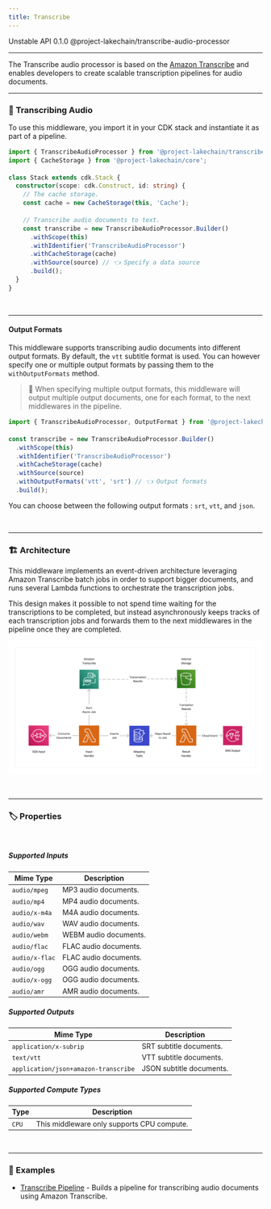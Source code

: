 ```yaml
---
title: Transcribe
---
```


<span title="Label: Pro" data-view-component="true" class="Label Label--api text-uppercase">
  Unstable API
</span>
<span title="Label: Pro" data-view-component="true" class="Label Label--version text-uppercase">
  0.1.0
</span>
<span title="Label: Pro" data-view-component="true" class="Label Label--package">
  @project-lakechain/transcribe-audio-processor
</span>
<br>

---

The Transcribe audio processor is based on the [Amazon Transcribe](https://docs.aws.amazon.com/transcribe/latest/dg/what-is.html) and enables developers to create scalable transcription pipelines for audio documents.

---

### 📝 Transcribing Audio

To use this middleware, you import it in your CDK stack and instantiate it as part of a pipeline.

```typescript
import { TranscribeAudioProcessor } from '@project-lakechain/transcribe-audio-processor';
import { CacheStorage } from '@project-lakechain/core';

class Stack extends cdk.Stack {
  constructor(scope: cdk.Construct, id: string) {
    // The cache storage.
    const cache = new CacheStorage(this, 'Cache');
    
    // Transcribe audio documents to text.
    const transcribe = new TranscribeAudioProcessor.Builder()
      .withScope(this)
      .withIdentifier('TranscribeAudioProcessor')
      .withCacheStorage(cache)
      .withSource(source) // 👈 Specify a data source
      .build();
  }
}
```

<br>

---

#### Output Formats

This middleware supports transcribing audio documents into different output formats. By default, the `vtt` subtitle format is used. You can however specify one or multiple output formats by passing them to the `withOutputFormats` method.

> 💁 When specifying multiple output formats, this middleware will output multiple output documents, one for each format, to the next middlewares in the pipeline.

```typescript
import { TranscribeAudioProcessor, OutputFormat } from '@project-lakechain/transcribe-audio-processor';

const transcribe = new TranscribeAudioProcessor.Builder()
  .withScope(this)
  .withIdentifier('TranscribeAudioProcessor')
  .withCacheStorage(cache)
  .withSource(source)
  .withOutputFormats('vtt', 'srt') // 👈 Output formats
  .build();
```

You can choose between the following output formats : `srt`, `vtt`, and `json`.

<br>

---

### 🏗️ Architecture

This middleware implements an event-driven architecture leveraging Amazon Transcribe batch jobs in order to support bigger documents, and runs several Lambda functions to orchestrate the transcription jobs.

This design makes it possible to not spend time waiting for the transcriptions to be completed, but instead asynchronously keeps tracks of each transcription jobs and forwards them to the next middlewares in the pipeline once they are completed.

![Architecture](../../../assets/transcribe-audio-processor-architecture.png)

<br>

---

### 🏷️ Properties

<br>

##### Supported Inputs

|  Mime Type  | Description |
| ----------- | ----------- |
| `audio/mpeg` | MP3 audio documents. |
| `audio/mp4` | MP4 audio documents. |
| `audio/x-m4a` | M4A audio documents. |
| `audio/wav` | WAV audio documents. |
| `audio/webm` | WEBM audio documents. |
| `audio/flac` | FLAC audio documents. |
| `audio/x-flac` | FLAC audio documents. |
| `audio/ogg` | OGG audio documents. |
| `audio/x-ogg` | OGG audio documents. |
| `audio/amr` | AMR audio documents. |

##### Supported Outputs

|  Mime Type  | Description |
| ----------- | ----------- |
| `application/x-subrip` | SRT subtitle documents. |
| `text/vtt` | VTT subtitle documents. |
| `application/json+amazon-transcribe` | JSON subtitle documents. |

##### Supported Compute Types

| Type  | Description |
| ----- | ----------- |
| `CPU` | This middleware only supports CPU compute. |

<br>

---

### 📖 Examples

- [Transcribe Pipeline](https://github.com/awslabs/project-lakechain/tree/main/examples/simple-pipelines/transcription-pipelines/transcribe-pipeline) - Builds a pipeline for transcribing audio documents using Amazon Transcribe.
